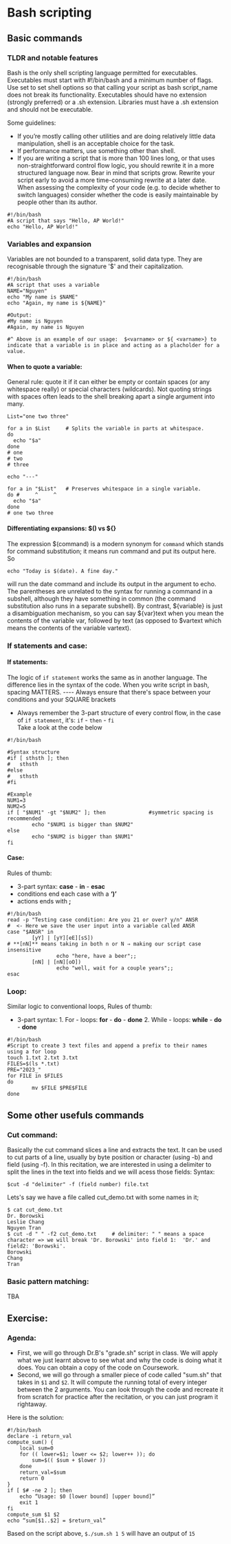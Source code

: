 
Bash scripting
======

Basic commands 
------
### TLDR and notable features
Bash is the only shell scripting language permitted for executables. Executables must start with #!/bin/bash and a minimum number of flags. Use set to set shell options so that calling your script as bash script_name does not break its functionality. Executables should have no extension (strongly preferred) or a .sh extension. Libraries must have a .sh extension and should not be executable.

Some guidelines:

- If you’re mostly calling other utilities and are doing relatively little data manipulation, shell is an acceptable choice for the task.
- If performance matters, use something other than shell.
- If you are writing a script that is more than 100 lines long, or that uses non-straightforward control flow logic, you should rewrite it in a more structured language now. Bear in mind that scripts grow. Rewrite your script early to avoid a more time-consuming rewrite at a later date.
When assessing the complexity of your code (e.g. to decide whether to switch languages) consider whether the code is easily maintainable by people other than its author.

```
#!/bin/bash
#A script that says "Hello, AP World!"
echo "Hello, AP World!"
```
### Variables and expansion
Variables are not bounded to a transparent, solid data type. They are recognisable through the signature '$' and their capitalization.
```
#!/bin/bash
#A script that uses a variable
NAME="Nguyen"
echo "My name is $NAME"
echo "Again, my name is ${NAME}"

#Output:
#My name is Nguyen
#Again, my name is Nguyen

#^ Above is an example of our usage:  $<varname> or ${ <varname>} to indicate that a variable is in place and acting as a placholder for a value.
```

#### When to quote a variable:
General rule: quote it if it can either be empty or contain spaces (or any whitespace really) or special characters (wildcards). Not quoting strings with spaces often leads to the shell breaking apart a single argument into many. 

```
List="one two three"

for a in $List     # Splits the variable in parts at whitespace.
do
  echo "$a"
done
# one
# two
# three

echo "---"

for a in "$List"   # Preserves whitespace in a single variable.
do #     ^     ^
  echo "$a"
done
# one two three
```
#### Differentiating expansions: $()  vs  ${} 
The expression $(command) is a modern synonym for `command` which stands for command substitution; it means run command and put its output here. So

```
echo "Today is $(date). A fine day."
```

will run the date command and include its output in the argument to echo. The parentheses are unrelated to the syntax for running a command in a subshell, although they have something in common (the command substitution also runs in a separate subshell).
By contrast, ${variable} is just a disambiguation mechanism, so you can say ${var}text when you mean the contents of the variable var, followed by text (as opposed to $vartext which means the contents of the variable vartext).

### If statements and case:
#### If statements:
The logic of `if statement` works the same as in another language. The difference lies in the syntax of the code. When you write script in bash, spacing MATTERS. ---- Always ensure that there's space between your conditions and your SQUARE brackets
- Always remember the 3-part structure of every control flow, in the case of `if statement`, it's: `if` - `then` - `fi`   
Take a look at the code below
```
#!/bin/bash

#Syntax structure
#if [ sthsth ]; then
#	sthsth
#else
#	sthsth
#fi

#Example
NUM1=3
NUM2=5
if [ "$NUM1" -gt "$NUM2" ]; then              #symmetric spacing is recommended
        echo "$NUM1 is bigger than $NUM2"
else
        echo "$NUM2 is bigger than $NUM1"
fi
```

#### Case:
Rules of thumb:
- 3-part syntax: **case** - **in** - **esac**
- conditions end each case with a **‘)’**
- actions ends with **;**

```
#!/bin/bash
read -p "Testing case condition: Are you 21 or over? y/n" ANSR        #  <- Here we save the user input into a variable called ANSR
case "$ANSR" in
        [yY] | [yY][eE][sS])                                          # **[nN]** means taking in both n or N ⇒ making our script case insensitive
                echo "here, have a beer";;
        [nN] | [nN][oO])
                echo "well, wait for a couple years";;
esac
```
### Loop:
Similar logic to conventional loops, Rules of thumb:
- 3-part syntax: 
                  1.  For - loops: **for** - **do** - **done**
                  2.  While - loops: **while** - **do** - **done**

```
#!/bin/bash
#Script to create 3 text files and append a prefix to their names using a for loop
touch 1.txt 2.txt 3.txt
FILES=$(ls *.txt)
PRE="2023_"
for FILE in $FILES
do
        mv $FILE $PRE$FILE
done
```

Some other usefuls commands
------
### Cut command:
Basically the cut command slices a line and extracts the text. It can be used to cut parts of a line, usually by byte position or character (using -b) and field (using -f). In this recitation, we are interested in using a delimiter to split the lines in the text into fields and we will acess those fields:
Syntax:
```
$cut -d "delimiter" -f (field number) file.txt
```
Lets's say we have a file called cut_demo.txt with some names in it;
```
$ cat cut_demo.txt
Dr. Borowski
Leslie Chang
Nguyen Tran
$ cut -d " " -f2 cut_demo.txt     # delimiter: " " means a space character => we will break 'Dr. Borowski' into field 1:  'Dr.' and field2: 'Borowski'. 
Borowski
Chang
Tran
```
### Basic pattern matching:
TBA

Exercise:
------
### Agenda:
- First, we will go through Dr.B's "grade.sh" script in class. We will apply what we just learnt above to see what and why the code is doing what it does. You can obtain a copy of the code on Coursework.
- Second, we will go through a smaller piece of code called "sum.sh" that takes in `$1` and `$2`. It will compute the running total of every integer between the 2 arguments. You can look through the code and recreate it from scratch for practice after the recitation, or you can just program it rightaway.

Here is the solution:

```
#!/bin/bash
declare -i return_val
compute_sum() {
    local sum=0
    for (( lower=$1; lower <= $2; lower++ )); do
        sum=$(( $sum + $lower ))
    done
    return_val=$sum
    return 0
}
if [ $# -ne 2 ]; then
    echo “Usage: $0 [lower bound] [upper bound]”
    exit 1
fi
compute_sum $1 $2
echo “sum[$1..$2] = $return_val”
```

Based on the script above, `$./sum.sh 1 5` will have an output of `15` 






